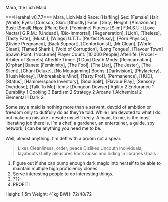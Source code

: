 Mara, the Lich Maid

===Harahel v0.7.7===
Mara, Lich Maid
Race: [Halfling]
Sex: [Female]
Hair: [White]
Eyes: [Crimson]
Skin: [Ghostly]
Face: [Girly]
Height: [Amazonian]
Bust: [Small]
Hips: [Plain]
Butt: [Feminine]
Fitness: [Slim]
F.M.S.U.: [Love Nectar]
G.R.M.: [Undead], [Bio-Immortal], [Regeneration], [Lich], [Tireless], [Tasty Fate], [Mushi], [Wings]
U.T.T.: [Perfect Pussy], [Porn Physics], [Divine Pregnancy], [Back Support], [Contortionist], [Mr Clean], [World Clean], [Tamed Shark ], [Void of Corruption], [Long Tongue], [Flavour Town]
Spawn Point: [Nocturne]
Player Count: [10,000 People]
Afterlife: [Procel - Arbiter of Secrets]
Afterlife Timer: [1 Day]
Death Mods: [Reincarnation], [Orphan]
Banes: [Femininity], [The Fool], [The Liar], [The Jester], [The Silent], [Chūni Deluxe], [No Metagaming]
Boons: [Darkvision], [Phylactery], [Hush Money], [Unbreakable Mind], [Tasty Prof], [Permanence], [HUD], [Status], [Hammerspace Inventory], [Soul Split], [Flavour Flay], [Sensory Overdose], [Talk To Me]
Items: [Dungeon Dowser]
Agility 2
Endurance 1
Durability 1
Cooking 3
Bardism 2
Strategy 2
Arcane 1
Alchemical 2
Elemental 1
Dark 3

Some say a maid is nothing more than a servant, devoid of ambition or freedom only to dutifully do as they're told. While I am devoted to what I do, but make no mistake I devote myself freely. A maid, to me, is the most liberating job there is. I’m a chef, a gardener, an entertainer, a guide, spy network, I can be anything you need me to be.

Well, almost anything. I'm deft with a broom not a spear.

>Likes
Cleanliness, order, peace
>Dislikes
Uncouth individuals, layabouts
>Guilty pleasures
Rock music and hiding in libraries
>Goals
1) Figure out if she can pump enough dark magic into herself to be able to maintain multiple high proficiency clones.
2) Serve interesting people to do interesting things.
3) ???
4) PROFIT!

Height: 1.5m
Weight: 41kg
BWH: 72/48/72